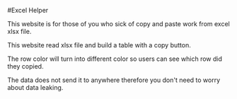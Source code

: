 #Excel Helper

This website is for those of you who sick of copy and paste work from excel xlsx file. 

This website read xlsx file and build a table with a copy button. 

The row color will turn into different color so users can see which row did they copied. 

The data does not send it to anywhere therefore you don't need to worry about data leaking.
